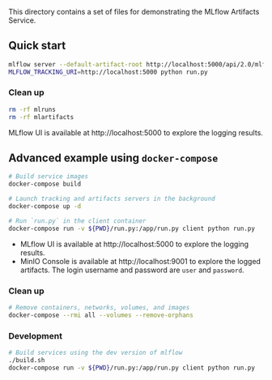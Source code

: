 This directory contains a set of files for demonstrating the MLflow Artifacts Service.

## Quick start

```sh
mlflow server --default-artifact-root http://localhost:5000/api/2.0/mlflow-artifacts/artifacts
MLFLOW_TRACKING_URI=http://localhost:5000 python run.py
```

### Clean up

```sh
rm -rf mlruns
rm -rf mlartifacts
```

MLflow UI is available at http://localhost:5000 to explore the logging results.

## Advanced example using `docker-compose`

```sh
# Build service images
docker-compose build

# Launch tracking and artifacts servers in the background
docker-compose up -d

# Run `run.py` in the client container
docker-compose run -v ${PWD}/run.py:/app/run.py client python run.py
```

- MLflow UI is available at http://localhost:5000 to explore the logging results.
- MinIO Console is available at http://localhost:9001 to explore the logged artifacts. The login username and password are `user` and `password`.

### Clean up

```sh
# Remove containers, networks, volumes, and images
docker-compose --rmi all --volumes --remove-orphans
```

### Development

```sh
# Build services using the dev version of mlflow
./build.sh
docker-compose run -v ${PWD}/run.py:/app/run.py client python run.py
```
